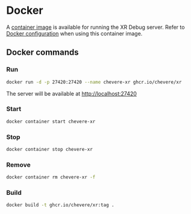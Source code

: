 # Docker

A [container image](https://github.com/chevere/xr/pkgs/container/xr) is available for running the XR Debug server. Refer to [Docker configuration](../configuration/docker-configuration.md) when using this container image.

## Docker commands

### Run

```sh
docker run -d -p 27420:27420 --name chevere-xr ghcr.io/chevere/xr
```

The server will be available at [http://localhost:27420](http://localhost:27420)

### Start

```sh
docker container start chevere-xr
```

### Stop

```sh
docker container stop chevere-xr
```

### Remove

```sh
docker container rm chevere-xr -f
```

### Build

```sh
docker build -t ghcr.io/chevere/xr:tag .
```

